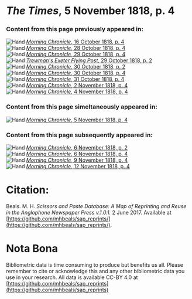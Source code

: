# *The Times*, 5 November 1818, p. 4  
  
### Content from this page previously appeared in:  
![Hand](http://scissorsandpaste.net/wp-content/uploads/2017/06/smallhandpointer.png) [*Morning Chronicle*, 16 October 1818, p. 4](https://mhbeals.github.io/sap_html/Morning-Chronicle/Morning-Chronicle-16-October-1818-p-4)  
![Hand](http://scissorsandpaste.net/wp-content/uploads/2017/06/smallhandpointer.png) [*Morning Chronicle*, 28 October 1818, p. 4](https://mhbeals.github.io/sap_html/Morning-Chronicle/Morning-Chronicle-28-October-1818-p-4)  
![Hand](http://scissorsandpaste.net/wp-content/uploads/2017/06/smallhandpointer.png) [*Morning Chronicle*, 29 October 1818, p. 4](https://mhbeals.github.io/sap_html/Morning-Chronicle/Morning-Chronicle-29-October-1818-p-4)  
![Hand](http://scissorsandpaste.net/wp-content/uploads/2017/06/smallhandpointer.png) [*Trewman's Exeter Flying Post*, 29 October 1818, p. 2](https://mhbeals.github.io/sap_html/Trewman's-Exeter-Flying-Post/Trewman's-Exeter-Flying-Post-29-October-1818-p-2)  
![Hand](http://scissorsandpaste.net/wp-content/uploads/2017/06/smallhandpointer.png) [*Morning Chronicle*, 30 October 1818, p. 2](https://mhbeals.github.io/sap_html/Morning-Chronicle/Morning-Chronicle-30-October-1818-p-2)  
![Hand](http://scissorsandpaste.net/wp-content/uploads/2017/06/smallhandpointer.png) [*Morning Chronicle*, 30 October 1818, p. 4](https://mhbeals.github.io/sap_html/Morning-Chronicle/Morning-Chronicle-30-October-1818-p-4)  
![Hand](http://scissorsandpaste.net/wp-content/uploads/2017/06/smallhandpointer.png) [*Morning Chronicle*, 31 October 1818, p. 4](https://mhbeals.github.io/sap_html/Morning-Chronicle/Morning-Chronicle-31-October-1818-p-4)  
![Hand](http://scissorsandpaste.net/wp-content/uploads/2017/06/smallhandpointer.png) [*Morning Chronicle*, 2 November 1818, p. 4](https://mhbeals.github.io/sap_html/Morning-Chronicle/Morning-Chronicle-2-November-1818-p-4)  
![Hand](http://scissorsandpaste.net/wp-content/uploads/2017/06/smallhandpointer.png) [*Morning Chronicle*, 4 November 1818, p. 4](https://mhbeals.github.io/sap_html/Morning-Chronicle/Morning-Chronicle-4-November-1818-p-4)  
  
### Content from this page simeltaneously appeared in:  
![Hand](http://scissorsandpaste.net/wp-content/uploads/2017/06/smallhandpointer.png) [*Morning Chronicle*, 5 November 1818, p. 4](https://mhbeals.github.io/sap_html/Morning-Chronicle/Morning-Chronicle-5-November-1818-p-4)  
  
### Content from this page subsequently appeared in:  
![Hand](http://scissorsandpaste.net/wp-content/uploads/2017/06/smallhandpointer.png) [*Morning Chronicle*, 6 November 1818, p. 2](https://mhbeals.github.io/sap_html/Morning-Chronicle/Morning-Chronicle-6-November-1818-p-2)  
![Hand](http://scissorsandpaste.net/wp-content/uploads/2017/06/smallhandpointer.png) [*Morning Chronicle*, 6 November 1818, p. 4](https://mhbeals.github.io/sap_html/Morning-Chronicle/Morning-Chronicle-6-November-1818-p-4)  
![Hand](http://scissorsandpaste.net/wp-content/uploads/2017/06/smallhandpointer.png) [*Morning Chronicle*, 9 November 1818, p. 4](https://mhbeals.github.io/sap_html/Morning-Chronicle/Morning-Chronicle-9-November-1818-p-4)  
![Hand](http://scissorsandpaste.net/wp-content/uploads/2017/06/smallhandpointer.png) [*Morning Chronicle*, 12 November 1818, p. 4](https://mhbeals.github.io/sap_html/Morning-Chronicle/Morning-Chronicle-12-November-1818-p-4)  


# Citation: 

Beals. M. H. *Scissors and Paste Database: A Map of Reprinting and Reuse in the Anglophone Newspaper Press v.1.0.1.* 2 June 2017. Available at [https://github.com/mhbeals/sap_reprints/](https://github.com/mhbeals/sap_reprints/). 

# Nota Bona

Bibliometric data is time consuming to produce but benefits us all. Please remember to cite or acknowledge this and any other bibliometric data you use in your research. All data is available CC-BY 4.0 at [https://github.com/mhbeals/sap_reprints](https://github.com/mhbeals/sap_reprints)